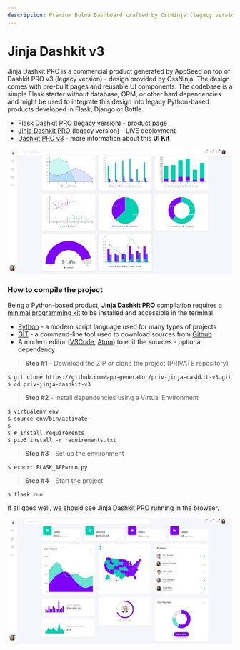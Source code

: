 ```yaml
---
description: Premium Bulma Dashboard crafted by CssNinja (legacy version)
---
```


# Jinja Dashkit v3

Jinja Dashkit PRO is a commercial product generated by AppSeed on top of Dashkit PRO v3 (legacy version) - design provided by CssNinja. The design comes with pre-built pages and reusable UI components. The codebase is a simple Flask starter without database, ORM, or other hard dependencies and might be used to integrate this design into legacy Python-based products developed in Flask, Django or Bottle.&#x20;

* [Flask Dashkit PRO](https://appseed.us/admin-dashboards/flask-dashboard-dashkit-pro) (legacy version) - product page
* [Jinja Dashkit PRO](https://jinja-dashkit-v3.appseed-srv1.com/) (legacy version) - LIVE deployment&#x20;
* [Dashkit PRO v3](../../content/bulma-css-templates/dashkit-pro-v3.md) - more information about this **UI Kit**

![Jinja Dashkit v3 - Styled with Bulma CSS](../../.gitbook/assets/dashkit-v3-bulma-css-charts.jpg)

### How to compile the project

Being a Python-based product, **Jinja Dashkit PRO** compilation requires a [minimal programming kit](../../content/tutorials/minimal-programming-kit.md) to be installed and accessible in the terminal.&#x20;

* [Python](https://www.python.org/) - a modern script language used for many types of projects&#x20;
* [GIT](https://git-scm.com/) - a command-line tool used to download sources from [Github](https://github.com/)
* A modern editor ([VSCode](https://code.visualstudio.com/), [Atom](https://atom.io/)) to edit the sources - optional dependency

> **Step #1** - Download the ZIP or clone the project (PRIVATE repository)

```
$ git clone https://github.com/app-generator/priv-jinja-dashkit-v3.git
$ cd priv-jinja-dashkit-v3
```

> **Step #2** -  Install dependencies using a Virtual Environment

```
$ virtualenv env
$ source env/bin/activate
$
$ # Install requirements
$ pip3 install -r requirements.txt
```

> **Step #3** - Set up the environment

```
$ export FLASK_APP=run.py
```

> **Step #4** - Start the project

```
$ flask run
```

&#x20;If all goes well, we should see Jinja Dashkit PRO running in the browser.&#x20;

![Jinja Dashkit v3 - Dashboard Page.](../../.gitbook/assets/dashkit-v3-bulma-css.jpg)
